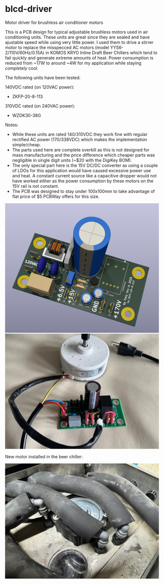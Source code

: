 # blcd-driver
Motor driver for brushless air conditioner motors

This is a PCB design for typical adjustable brushless motors used in air conditioning units. These units are great since they are sealed and have ajustable speed while using very little power. I used them to drive a stirrer motor to replace the misspecced AC motors (model YYS6-2/110V/60Hz/0.15A) in KOMOS KRYO Inline Draft Beer Chillers which tend to fail quickly and generate extreme amounts of heat. Power consumption is reduced from ~17W to around ~4W for my application while staying _completely_ cool.

The following units have been tested:

140VDC rated (on 120VAC power):
- ZKFP-20-8-113

310VDC rated (on 240VAC power):
- WZDK30-38G

Notes:
- While these units are rated 140/310VDC they work fine with regular rectified AC power (170/338VDC) which makes the implementation simple/cheap.
- The parts used here are complete overkill as this is not designed for mass manufacturing and the price difference which cheaper parts was negligible in single digit units (~$20 with the DigiKey BOM).
- The only special part here is the 15V DC/DC converter as using a couple of LDOs for this application would have caused excessive power use and heat. A constant current source like a capacitive dropper would not have worked either as the power consumption by these motors on the 15V rail is not constant.
- The PCB was designed to stay under 100x100mm to take advantage of flat price of $5 PCBWay offers for this size.

![Alt text](ac-dc-converter.png)
![Alt text](assembly1.jpg)

New motor installed in the beer chiller:

![Alt text](assembly2.jpg)
